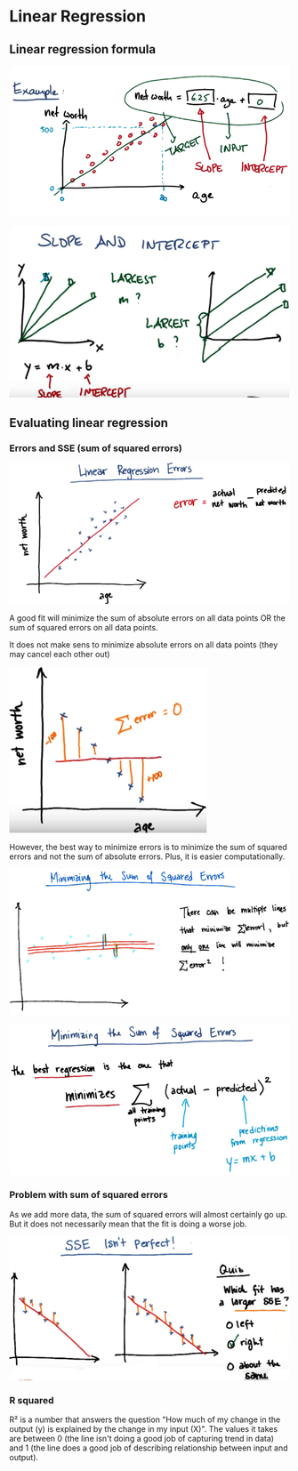 # Linear Regression

## Linear regression formula

![lr-formula](lr-formula.png)

![lr-formula1](lr-formula1.png)

## Evaluating linear regression

### Errors and SSE (sum of squared errors)

![lr-errors](lr-errors.png)

A good fit will minimize the sum of absolute errors on all data points OR the sum of squared errors on all data points. 

It does not make sens to minimize absolute errors on all data points (they may cancel each other out)

![lr-errors1](lr-errors1.png)

However, the best way to minimize errors is to minimize the sum of squared errors and not the sum of absolute errors. Plus, it is easier computationally. 

![lr-errors2](lr-errors2.png) 

![lr-errors3](lr-errors3.png)

### Problem with sum of squared errors

As we add more data, the sum of squared errors will almost certainly go up. But it does not necessarily mean that the fit is doing a worse job. 

![lr-errors4](lr-errors4.png) 

### R squared

R² is a number that answers the question "How much of my change in the output (y) is explained by the change in my input (X)". The values it takes are between 0 (the line isn't doing a good job of capturing trend in data) and 1 (the line does a good job of describing relationship between input and output). 